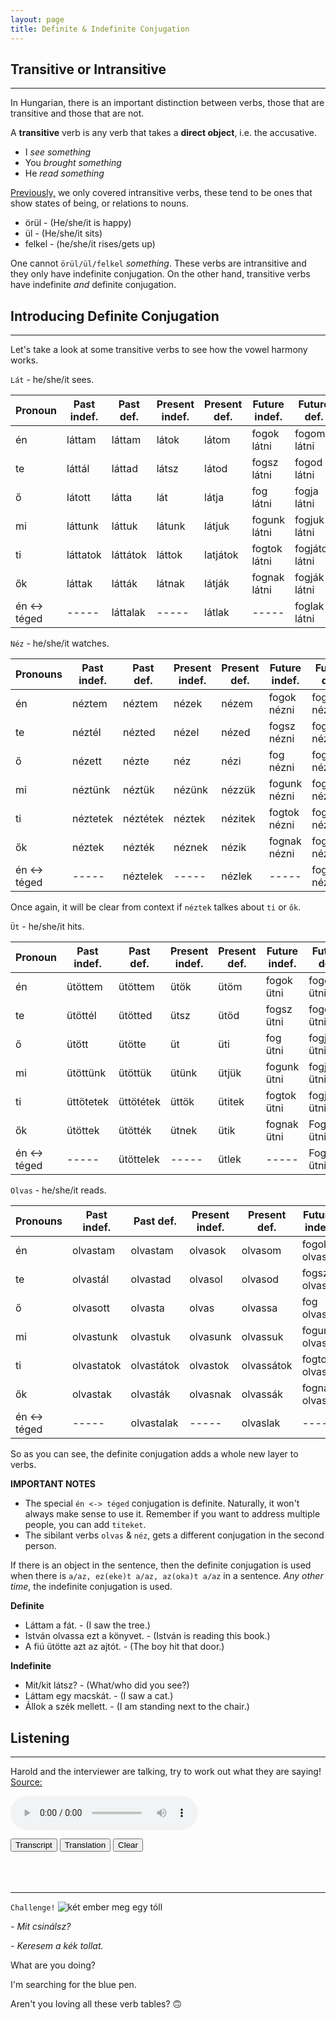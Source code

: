 ```yaml
---
layout: page
title: Definite & Indefinite Conjugation
---
```


## Transitive or Intransitive
---

In Hungarian, there is an important distinction between verbs, those that are transitive and those that are not.

A **transitive** verb is any verb that takes a **direct object**, i.e. the accusative.

* I *see something*
* You *brought something*
* He *read something*

[Previously,](https://magyartanulas.github.io/phrases_verb-intro/) we only covered intransitive verbs, these tend to be ones that show states of being, or relations to nouns. 

* örül - (He/she/it is happy)
* ül - (He/she/it sits)
* felkel - (he/she/it rises/gets up)

One cannot `örül/ül/felkel` *something*. These verbs are intransitive and they only have indefinite conjugation. On the other hand, 
transitive verbs have indefinite *and* definite conjugation.

## Introducing Definite Conjugation
---

Let's take a look at some transitive verbs to see how the vowel harmony works.

`Lát` - he/she/it sees.

| Pronoun      | Past indef. | Past def. | Present indef. | Present def. | Future indef.  | Future def.       |
|--------------|-------------|-----------|----------------|--------------|----------------|-------------------|
| én           | láttam      | láttam    | látok          | látom        | fogok látni    | fogom látni       |
| te           | láttál      | láttad    | látsz          | látod        | fogsz látni    | fogod látni       |
| ő            | látott      | látta     | lát            | látja        | fog látni      | fogja látni       |
| mi           | láttunk     | láttuk    | látunk         | látjuk       | fogunk látni   | fogjuk látni      |
| ti           | láttatok    | láttátok  | láttok         | latjátok     | fogtok látni   | fogjátok látni    |
| ők           | láttak      | látták    | látnak         | látják       | fognak látni   | fogják látni      |
| én <-> téged | -----       | láttalak  | -----          | látlak       | -----          | foglak látni      |

`Néz` - he/she/it watches.

| Pronouns     | Past indef. | Past def.  | Present indef. | Present def. | Future indef. | Future def.    |
|--------------|-------------|------------|----------------|--------------|---------------|----------------|
| én           | néztem      | néztem     | nézek          | nézem        | fogok nézni   | fogom nézni    |
| te           | néztél      | nézted     | nézel          | nézed        | fogsz nézni   | fogod nézni    |
| ő            | nézett      | nézte      | néz            | nézi         | fog nézni     | fogja nézni    |
| mi           | néztünk     | néztük     | nézünk         | nézzük       | fogunk nézni  | fogjuk nézni   |
| ti           | néztetek    | néztétek   | néztek         | nézitek      | fogtok nézni  | fogjátok nézni |
| ők           | néztek      | nézték     | néznek         | nézik        | fognak nézni  | fogják nézni   |
| én <-> téged | -----       | néztelek   | -----          | nézlek       | -----         | foglak nézni   |

Once again, it will be clear from context if `néztek` talkes about `ti` or `ők`.

`Üt` - he/she/it hits.

| Pronoun      | Past indef. | Past def. | Present indef. | Present def. | Future indef.  | Future def.   |
|--------------|-------------|-----------|----------------|--------------|----------------|---------------|
| én           | ütöttem     | ütöttem   | ütök           | ütöm         | fogok ütni     | fogom ütni    |
| te           | ütöttél     | ütötted   | ütsz           | ütöd         | fogsz ütni     | fogod ütni    |
| ő            | ütött       | ütötte    | üt             | üti          | fog ütni       | fogja ütni    |
| mi           | ütöttünk    | ütöttük   | ütünk          | ütjük        | fogunk ütni    | fogjuk ütni   |
| ti           | üttötetek   | üttötétek | üttök          | ütitek       | fogtok ütni    | fogjátok ütni |
| ők           | ütöttek     | ütötték   | ütnek          | ütik         | fognak ütni    | Fogják ütni   |
| én <-> téged | -----       | ütöttelek | -----          | ütlek        | -----          | Foglak ütni   |

`Olvas` - he/she/it reads.

| Pronouns     | Past indef. | Past def.  | Present indef. | Present def. | Future indef.  | Future def.      |
|--------------|-------------|------------|----------------|--------------|----------------|------------------|
| én           | olvastam    | olvastam   | olvasok        | olvasom      | fogok olvasni  | fogom olvasni    |
| te           | olvastál    | olvastad   | olvasol        | olvasod      | fogsz olvasni  | fogod olvasni    |
| ő            | olvasott    | olvasta    | olvas          | olvassa      | fog olvasni    | fogja olvasni    |
| mi           | olvastunk   | olvastuk   | olvasunk       | olvassuk     | fogunk olvasni | fogjuk olvasni   |
| ti           | olvastatok  | olvastátok | olvastok       | olvassátok   | fogtok olvasni | fogjátok olvasni |
| ők           | olvastak    | olvasták   | olvasnak       | olvassák     | fognak olvasni | fogják olvasni   |
| én <-> téged | -----       | olvastalak | -----          | olvaslak    | -----          | foglak olvasni   |

So as you can see, the definite conjugation adds a whole new layer to verbs. 

**IMPORTANT NOTES**

* The special `én <-> téged` conjugation is definite. Naturally, it won't always make sense to use it. Remember if you want to address multiple people, you can add `titeket`.
* The sibilant verbs `olvas` & `néz`, gets a different conjugation in the second person.

If there is an object in the sentence, then the definite conjugation is used when there is `a/az, ez(eke)t a/az, az(oka)t a/az` in a sentence. *Any other time*, the indefinite conjugation is used.

**Definite**

* Láttam a fát. - (I saw the tree.)
* István olvassa ezt a könyvet. - (István is reading this book.)
* A fiú ütötte azt az ajtót. - (The boy hit that door.)

**Indefinite**

* Mit/kit látsz? - (What/who did you see?)
* Láttam egy macskát. - (I saw a cat.)
* Állok a szék mellett. - (I am standing next to the chair.)

## Listening
---

Harold and the interviewer are talking, try to work out what they are saying! [Source:](https://www.youtube.com/watch?v=agYIUXymVAw)

<audio controls><source src="https://magyartanulas.github.io/public/tej.mp3" type="audio/mpeg">Your browser does not support the audio element.</audio>

<script type = "text/javascript">

function check_reveal(button) {
    
    var hun = document.getElementById("transcript");
    var eng = document.getElementById("translation");
    var none = document.getElementById("none");
 
    if (button === 'transcript') {
        
        if (hun.style.display === "none" && eng.style.display === "none") {
            none.style.display = "none";
            hun.style.display = "block";
        }else if (hun.style.display === "none" && eng.style.display === "block") {
            none.style.display = "none";
            eng.style.display = "none";
            hun.style.display = "block";
        }
    }else if (button === 'translation')
 
        if (eng.style.display === "none" && hun.style.display === "none") {
            none.style.display = "none";
            eng.style.display = "block";
        }else if (eng.style.display === "none" && hun.style.display === "block") {
            none.style.display = "none";
            hun.style.display = "none";
            eng.style.display = "block";
        }
}

function clearAll() {

    var hun = document.getElementById("transcript");
    var eng = document.getElementById("translation");
    hun.style.display = "none";
    eng.style.display = "none";
    none.style.display = "block";
}

</script>

<span>
<button type="button" onclick="check_reveal('transcript')">Transcript</button>
<button type="button" onclick="check_reveal('translation')">Translation</button>
<button type="button" onclick="clearAll()">Clear</button>
</span>

<div id = "transcript" style ="display:none">
Harold: Én nagyon szeretem a tejet.<br/>
Interviewer: Igen és a kakáót is?<br/> 
Harold: Azt is.<br/>
</div>

<div id = "translation" style ="display:none">
Harold: I love milk very much.<br/>
Interviewer: Yes and cocao as well?<br/> 
Harold: That too.<br/>
</div>

<div id = "none" style ="display:block">
<br/>
<br/>
<br/>
</div>

---

`Challenge!`
![két ember meg egy tóll](https://magyartanulas.github.io/public/keres.jpg)

*- Mit csinálsz?*

*- Keresem a kék tollat.*

<span class="spoiler">What are you doing?</span>

<span class="spoiler">I'm searching for the blue pen.</span>

Aren't you loving all these verb tables? 🙃

